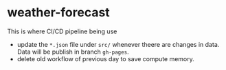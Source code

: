 # weather-forecast

This is where CI/CD pipeline being use 
- update the ```*.json``` file under ```src/``` whenever theere are changes in data. Data will be publish in branch ```gh-pages```.
- delete old workflow of previous day to save compute memory.